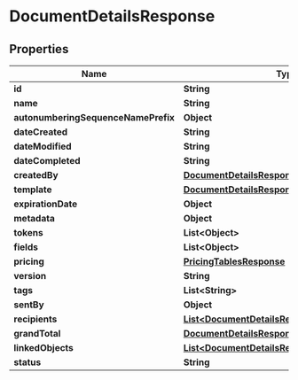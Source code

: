 

# DocumentDetailsResponse


## Properties

Name | Type | Description | Notes
------------ | ------------- | ------------- | -------------
**id** | **String** |  |  [optional]
**name** | **String** |  |  [optional]
**autonumberingSequenceNamePrefix** | **Object** |  |  [optional]
**dateCreated** | **String** |  |  [optional]
**dateModified** | **String** |  |  [optional]
**dateCompleted** | **String** |  |  [optional]
**createdBy** | [**DocumentDetailsResponseCreatedBy**](DocumentDetailsResponseCreatedBy.md) |  |  [optional]
**template** | [**DocumentDetailsResponseTemplate**](DocumentDetailsResponseTemplate.md) |  |  [optional]
**expirationDate** | **Object** |  |  [optional]
**metadata** | **Object** |  |  [optional]
**tokens** | **List&lt;Object&gt;** |  |  [optional]
**fields** | **List&lt;Object&gt;** |  |  [optional]
**pricing** | [**PricingTablesResponse**](PricingTablesResponse.md) |  |  [optional]
**version** | **String** |  |  [optional]
**tags** | **List&lt;String&gt;** |  |  [optional]
**sentBy** | **Object** |  |  [optional]
**recipients** | [**List&lt;DocumentDetailsResponseRecipients&gt;**](DocumentDetailsResponseRecipients.md) |  |  [optional]
**grandTotal** | [**DocumentDetailsResponseGrandTotal**](DocumentDetailsResponseGrandTotal.md) |  |  [optional]
**linkedObjects** | [**List&lt;DocumentDetailsResponseLinkedObjects&gt;**](DocumentDetailsResponseLinkedObjects.md) |  |  [optional]
**status** | **String** |  |  [optional]



